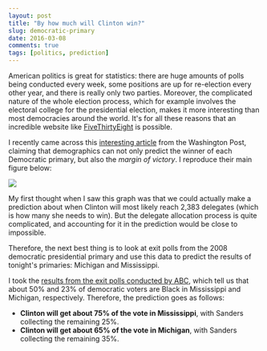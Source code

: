 ```yaml
---
layout: post
title: "By how much will Clinton win?"
slug: democratic-primary
date: 2016-03-08
comments: true
tags: [politics, prediction]
---
```


American politics is great for statistics: there are huge amounts of polls being conducted every week, some positions are up for re-election every other year, and there is really only two parties. Moreover, the complicated nature of the whole election process, which for example involves the electoral college for the presidential election, makes it more interesting than most democracies around the world. It's for all these reasons that an incredible website like [FiveThirtyEight](https://fivethirtyeight.com/) is possible.

<!--more-->

I recently came across this [interesting article](https://www.washingtonpost.com/news/the-fix/wp/2016/03/05/the-hillary-clinton-bernie-sanders-race-is-becoming-very-predictable/) from the Washington Post, claiming that demographics can not only predict the winner of each Democratic primary, but also the *margin of victory*. I reproduce their main figure below:

![](https://img.washingtonpost.com/blogs/the-fix/files/2016/03/Sctarrer.jpg)
<!--<img src="https://img.washingtonpost.com/blogs/the-fix/files/2016/03/Sctarrer.jpg" width=500em height=500em align=middle />-->

My first thought when I saw this graph was that we could actually make a prediction about when Clinton will most likely reach 2,383 delegates (which is how many she needs to win). But the delegate allocation process is quite complicated, and accounting for it in the prediction would be close to impossible.

Therefore, the next best thing is to look at exit polls from the 2008 democratic presidential primary and use this data to predict the results of tonight's primaries: Michigan and Mississippi.

I took the [results from the exit polls conducted by ABC](https://abcnews.go.com/images/PollingUnit/08DemPrimaryKeyGroups.pdf), which tell us that about 50% and 23% of democratic voters are Black in Mississippi and Michigan, respectively. Therefore, the prediction goes as follows:

 - **Clinton will get about 75% of the vote in Mississippi**, with Sanders collecting the remaining 25%.
 - **Clinton will get about 65% of the vote in Michigan**, with Sanders collecting the remaining 35%.
